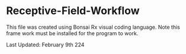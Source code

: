 # Receptive-Field-Workflow

This file was created using Bonsai Rx visual coding language. Note this frame work must be installed for the program to work.

Last Updated: February 9th 224
